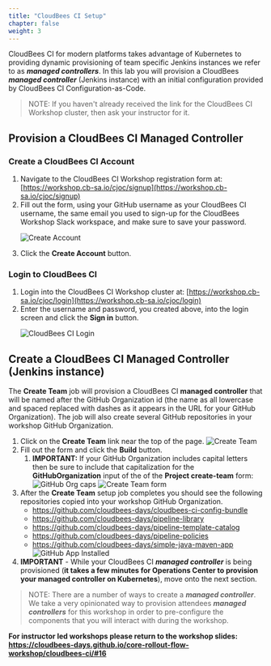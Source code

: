 ```yaml
---
title: "CloudBees CI Setup"
chapter: false
weight: 3
--- 
```


CloudBees CI for modern platforms takes advantage of Kubernetes to providing dynamic provisioning of team specific Jenkins instances we refer to as ***managed controllers***. In this lab you will provision a CloudBees ***managed controller*** (Jenkins instance) with an initial configuration provided by CloudBees CI Configuration-as-Code.

>NOTE: If you haven't already received the link for the CloudBees CI Workshop cluster, then ask your instructor for it.

## Provision a CloudBees CI Managed Controller

### Create a CloudBees CI Account

1. Navigate to the CloudBees CI Workshop registration form at: [https://workshop.cb-sa.io/cjoc/signup](https://workshop.cb-sa.io/cjoc/signup) 
2. Fill out the form, using your GitHub username as your CloudBees CI username, the same email you used to sign-up for the CloudBees Workshop Slack workspace, and make sure to save your password. <p>![Create Account](registration-form.png?width=40pc)
3. Click the **Create Account** button.

### Login to CloudBees CI

1. Login into the CloudBees CI Workshop cluster at: [https://workshop.cb-sa.io/cjoc/login](https://workshop.cb-sa.io/cjoc/login) 
2. Enter the username and password, you created above, into the login screen and click the **Sign in** button.<p>![CloudBees CI Login](setup-login.png?width=40pc)

## Create a CloudBees CI Managed Controller (Jenkins instance)

The **Create Team** job will provision a CloudBees CI **managed controller** that will be named after the GitHub Organization id (the name as all lowercase and spaced replaced with dashes as it appears in the URL for your GitHub Organization). The job will also create several GitHub repositories in your workshop GitHub Organization.

1. Click on the **Create Team** link near the top of the page. ![Create Team](create-team-link.png?width=50pc)
2. Fill out the form and click the **Build** button. 
   1. **IMPORTANT:** If your GitHub Organization includes capital letters then be sure to include that capitalization for the **GitHubOrganization** input of the of the **Project create-team** form:
![GitHub Org caps](github-org-caps.png?width=50pc)
![Create Team form](create-team-form.png?width=50pc)
3. After the **Create Team** setup job completes you should see the following repositories copied into your workshop GitHub Organization.
   - https://github.com/cloudbees-days/cloudbees-ci-config-bundle
   - https://github.com/cloudbees-days/pipeline-library
   - https://github.com/cloudbees-days/pipeline-template-catalog
   - https://github.com/cloudbees-days/pipeline-policies
   - https://github.com/cloudbees-days/simple-java-maven-app ![GitHub App Installed](forked-repos.png?width=50pc)
4. **IMPORTANT** - While your CloudBees CI ***managed controller*** is being provisioned (**it takes a few minutes for Operations Center to provision your managed controller on Kubernetes**), move onto the next section.

>NOTE: There are a number of ways to create a ***managed controller***. We take a very opinionated way to provision attendees ***managed controllers*** for this workshop in order to pre-configure the components that you will interact with during the workshop.

**For instructor led workshops please return to the workshop slides: https://cloudbees-days.github.io/core-rollout-flow-workshop/cloudbees-ci/#16**